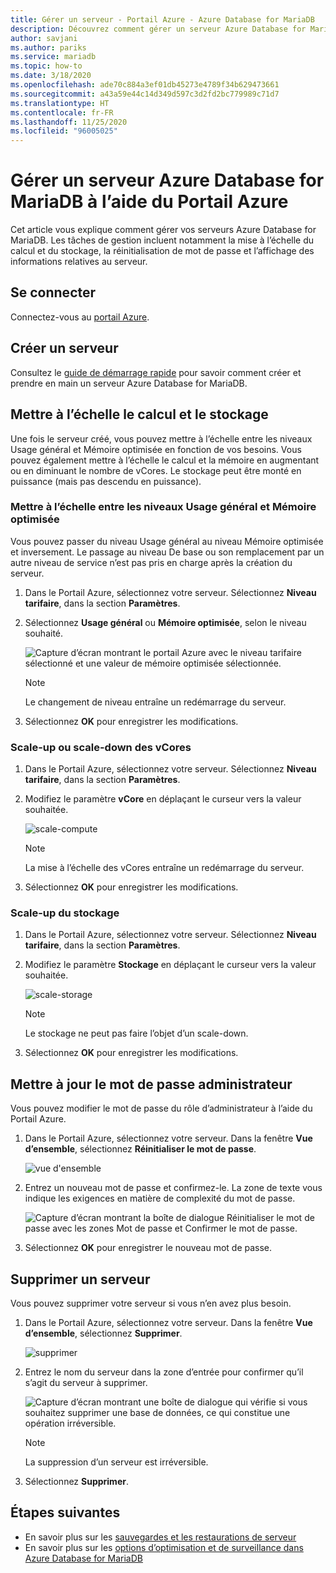 ```yaml
---
title: Gérer un serveur - Portail Azure - Azure Database for MariaDB
description: Découvrez comment gérer un serveur Azure Database for MariaDB à partir du Portail Azure.
author: savjani
ms.author: pariks
ms.service: mariadb
ms.topic: how-to
ms.date: 3/18/2020
ms.openlocfilehash: ade70c884a3ef01db45273e4789f34b629473661
ms.sourcegitcommit: a43a59e44c14d349d597c3d2fd2bc779989c71d7
ms.translationtype: HT
ms.contentlocale: fr-FR
ms.lasthandoff: 11/25/2020
ms.locfileid: "96005025"
---
```

# <a name="manage-an-azure-database-for-mariadb-server-using-the-azure-portal"></a>Gérer un serveur Azure Database for MariaDB à l’aide du Portail Azure
Cet article vous explique comment gérer vos serveurs Azure Database for MariaDB. Les tâches de gestion incluent notamment la mise à l’échelle du calcul et du stockage, la réinitialisation de mot de passe et l’affichage des informations relatives au serveur.

## <a name="sign-in"></a>Se connecter
Connectez-vous au [portail Azure](https://portal.azure.com).

## <a name="create-a-server"></a>Créer un serveur
Consultez le [guide de démarrage rapide](quickstart-create-mariadb-server-database-using-azure-portal.md) pour savoir comment créer et prendre en main un serveur Azure Database for MariaDB.

## <a name="scale-compute-and-storage"></a>Mettre à l’échelle le calcul et le stockage

Une fois le serveur créé, vous pouvez mettre à l’échelle entre les niveaux Usage général et Mémoire optimisée en fonction de vos besoins. Vous pouvez également mettre à l’échelle le calcul et la mémoire en augmentant ou en diminuant le nombre de vCores. Le stockage peut être monté en puissance (mais pas descendu en puissance).

### <a name="scale-between-general-purpose-and-memory-optimized-tiers"></a>Mettre à l’échelle entre les niveaux Usage général et Mémoire optimisée

Vous pouvez passer du niveau Usage général au niveau Mémoire optimisée et inversement. Le passage au niveau De base ou son remplacement par un autre niveau de service n’est pas pris en charge après la création du serveur. 

1. Dans le Portail Azure, sélectionnez votre serveur. Sélectionnez **Niveau tarifaire**, dans la section **Paramètres**.

2. Sélectionnez **Usage général** ou **Mémoire optimisée**, selon le niveau souhaité. 

    ![Capture d’écran montrant le portail Azure avec le niveau tarifaire sélectionné et une valeur de mémoire optimisée sélectionnée.](./media/howto-create-manage-server-portal/change-pricing-tier.png)

    > [!NOTE]
    > Le changement de niveau entraîne un redémarrage du serveur.

4. Sélectionnez **OK** pour enregistrer les modifications.


### <a name="scale-vcores-up-or-down"></a>Scale-up ou scale-down des vCores

1. Dans le Portail Azure, sélectionnez votre serveur. Sélectionnez **Niveau tarifaire**, dans la section **Paramètres**.

2. Modifiez le paramètre **vCore** en déplaçant le curseur vers la valeur souhaitée.

    ![scale-compute](./media/howto-create-manage-server-portal/scaling-compute.png)

    > [!NOTE]
    > La mise à l’échelle des vCores entraîne un redémarrage du serveur.

3. Sélectionnez **OK** pour enregistrer les modifications.


### <a name="scale-storage-up"></a>Scale-up du stockage

1. Dans le Portail Azure, sélectionnez votre serveur. Sélectionnez **Niveau tarifaire**, dans la section **Paramètres**.

2. Modifiez le paramètre **Stockage** en déplaçant le curseur vers la valeur souhaitée.

    ![scale-storage](./media/howto-create-manage-server-portal/scaling-storage.png)

    > [!NOTE]
    > Le stockage ne peut pas faire l’objet d’un scale-down.

3. Sélectionnez **OK** pour enregistrer les modifications.


## <a name="update-admin-password"></a>Mettre à jour le mot de passe administrateur
Vous pouvez modifier le mot de passe du rôle d’administrateur à l’aide du Portail Azure.

1. Dans le Portail Azure, sélectionnez votre serveur. Dans la fenêtre **Vue d’ensemble**, sélectionnez **Réinitialiser le mot de passe**.

   ![vue d'ensemble](./media/howto-create-manage-server-portal/overview-reset-password.png)

2. Entrez un nouveau mot de passe et confirmez-le. La zone de texte vous indique les exigences en matière de complexité du mot de passe.

   ![Capture d’écran montrant la boîte de dialogue Réinitialiser le mot de passe avec les zones Mot de passe et Confirmer le mot de passe.](./media/howto-create-manage-server-portal/reset-password.png)

3. Sélectionnez **OK** pour enregistrer le nouveau mot de passe.


## <a name="delete-a-server"></a>Supprimer un serveur

Vous pouvez supprimer votre serveur si vous n’en avez plus besoin. 

1. Dans le Portail Azure, sélectionnez votre serveur. Dans la fenêtre **Vue d’ensemble**, sélectionnez **Supprimer**.

    ![supprimer](./media/howto-create-manage-server-portal/overview-delete.png)

2. Entrez le nom du serveur dans la zone d’entrée pour confirmer qu’il s’agit du serveur à supprimer.

    ![Capture d’écran montrant une boîte de dialogue qui vérifie si vous souhaitez supprimer une base de données, ce qui constitue une opération irréversible.](./media/howto-create-manage-server-portal/confirm-delete.png)

    > [!NOTE]
    > La suppression d’un serveur est irréversible.

3. Sélectionnez **Supprimer**.


## <a name="next-steps"></a>Étapes suivantes
- En savoir plus sur les [sauvegardes et les restaurations de serveur](howto-restore-server-portal.md)
- En savoir plus sur les [options d’optimisation et de surveillance dans Azure Database for MariaDB](concepts-monitoring.md)
